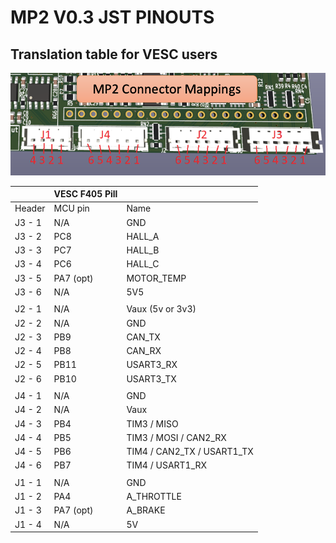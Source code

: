 # MP2 V0.3 JST PINOUTS

## Translation table for VESC users

<img src="../gh_assets/MP2_CONNECTOR_MAPPING.png" alt="Pins to MP2" title="Function of MP2 pins">

| |VESC F405 Pill| |
|:----|:----|:----|
|Header|MCU pin|Name|
|J3 - 1|N/A|GND|
|J3 - 2|PC8|HALL_A|
|J3 - 3|PC7|HALL_B|
|J3 - 4|PC6|HALL_C|
|J3 - 5|PA7 (opt)|MOTOR_TEMP|
|J3 - 6|N/A|5V5|
| | | |
|J2 - 1|N/A|Vaux (5v or 3v3)|
|J2 - 2|N/A|GND|
|J2 - 3|PB9|CAN_TX|
|J2 - 4|PB8|CAN_RX|
|J2 - 5|PB11|USART3_RX|
|J2 - 6|PB10|USART3_TX|
| | | |
|J4 - 1|N/A|GND|
|J4 - 2|N/A|Vaux|
|J4 - 3|PB4|TIM3 / MISO|
|J4 - 4|PB5|TIM3 / MOSI / CAN2_RX|
|J4 - 5|PB6|TIM4 / CAN2_TX / USART1_TX|
|J4 - 6|PB7|TIM4 / USART1_RX|
| | | |
|J1 - 1|N/A|GND|
|J1 - 2|PA4|A_THROTTLE|
|J1 - 3|PA7 (opt)|A_BRAKE|
|J1 - 4|N/A|5V|
